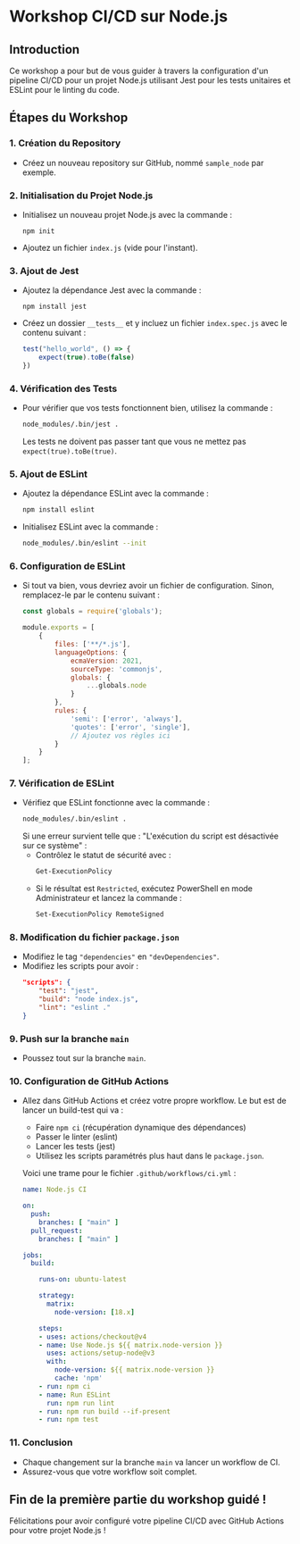 # Workshop CI/CD sur Node.js

## Introduction
Ce workshop a pour but de vous guider à travers la configuration d'un pipeline CI/CD pour un projet Node.js utilisant Jest pour les tests unitaires et ESLint pour le linting du code.

## Étapes du Workshop

### 1. Création du Repository
- Créez un nouveau repository sur GitHub, nommé `sample_node` par exemple.

### 2. Initialisation du Projet Node.js
- Initialisez un nouveau projet Node.js avec la commande :
  ```
  npm init
  ```
- Ajoutez un fichier `index.js` (vide pour l'instant).

### 3. Ajout de Jest
- Ajoutez la dépendance Jest avec la commande :
  ```
  npm install jest
  ```
- Créez un dossier `__tests__` et y incluez un fichier `index.spec.js` avec le contenu suivant :
  ```javascript
  test("hello_world", () => {
      expect(true).toBe(false)
  })
  ```

### 4. Vérification des Tests
- Pour vérifier que vos tests fonctionnent bien, utilisez la commande :
  ```sh
  node_modules/.bin/jest .
  ```
  Les tests ne doivent pas passer tant que vous ne mettez pas `expect(true).toBe(true)`.

### 5. Ajout de ESLint
- Ajoutez la dépendance ESLint avec la commande :
  ```sh
  npm install eslint
  ```
- Initialisez ESLint avec la commande :
  ```sh
  node_modules/.bin/eslint --init
  ```

### 6. Configuration de ESLint
- Si tout va bien, vous devriez avoir un fichier de configuration. Sinon, remplacez-le par le contenu suivant :
  ```javascript
  const globals = require('globals');

  module.exports = [
      {
          files: ['**/*.js'],
          languageOptions: {
              ecmaVersion: 2021,
              sourceType: 'commonjs',
              globals: {
                  ...globals.node
              }
          },
          rules: {
              'semi': ['error', 'always'],
              'quotes': ['error', 'single'],
              // Ajoutez vos règles ici
          }
      }
  ];
  ```

### 7. Vérification de ESLint
- Vérifiez que ESLint fonctionne avec la commande :
  ```sh
  node_modules/.bin/eslint .
  ```
  Si une erreur survient telle que : "L'exécution du script est désactivée sur ce système" :
  - Contrôlez le statut de sécurité avec :
    ```sh
    Get-ExecutionPolicy
    ```
  - Si le résultat est `Restricted`, exécutez PowerShell en mode Administrateur et lancez la commande :
    ```sh
    Set-ExecutionPolicy RemoteSigned
    ```

### 8. Modification du fichier `package.json`
- Modifiez le tag `"dependencies"` en `"devDependencies"`. 
- Modifiez les scripts pour avoir :
  ```json
  "scripts": {
      "test": "jest",
      "build": "node index.js",
      "lint": "eslint ."
  }
  ```

### 9. Push sur la branche `main`
- Poussez tout sur la branche `main`.

### 10. Configuration de GitHub Actions
- Allez dans GitHub Actions et créez votre propre workflow. Le but est de lancer un build-test qui va :
  - Faire `npm ci` (récupération dynamique des dépendances)
  - Passer le linter (eslint)
  - Lancer les tests (jest)
  - Utilisez les scripts paramétrés plus haut dans le `package.json`.

  Voici une trame pour le fichier `.github/workflows/ci.yml` :
  ```yaml
  name: Node.js CI

  on:
    push:
      branches: [ "main" ]
    pull_request:
      branches: [ "main" ]

  jobs:
    build:

      runs-on: ubuntu-latest

      strategy:
        matrix:
          node-version: [18.x]

      steps:
      - uses: actions/checkout@v4
      - name: Use Node.js ${{ matrix.node-version }}
        uses: actions/setup-node@v3
        with:
          node-version: ${{ matrix.node-version }}
          cache: 'npm'
      - run: npm ci
      - name: Run ESLint
        run: npm run lint
      - run: npm run build --if-present
      - run: npm test
  ```

### 11. Conclusion
- Chaque changement sur la branche `main` va lancer un workflow de CI.
- Assurez-vous que votre workflow soit complet.

## Fin de la première partie du workshop guidé !

Félicitations pour avoir configuré votre pipeline CI/CD avec GitHub Actions pour votre projet Node.js !